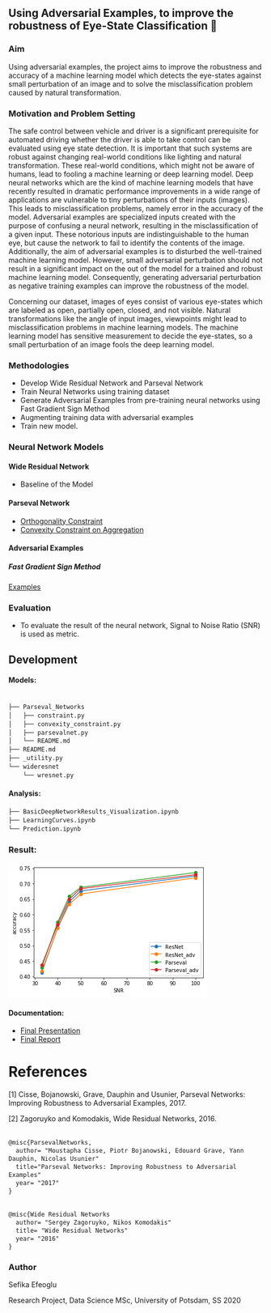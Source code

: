 ## Using Adversarial Examples, to improve the robustness of Eye-State Classification :eyes:

### Aim

Using adversarial examples, the project aims to improve the robustness and accuracy of a machine learning model which detects the eye-states against small perturbation of an image and to solve the misclassification problem caused by natural transformation.

### Motivation and Problem Setting

The safe control between vehicle and driver is a significant prerequisite for automated driving whether the driver is able to take control can be evaluated using eye state detection. It is important that such systems are robust against changing real-world conditions like lighting and natural transformation. These real-world conditions, which might not be aware of humans, lead to fooling a machine learning or deep learning model. Deep neural networks which are the kind of machine learning models that have recently resulted in dramatic performance improvements in a wide range of applications are vulnerable to tiny perturbations of their inputs (images). This leads to misclassification problems, namely error in the accuracy of the model. Adversarial examples are specialized inputs created with the purpose of confusing a neural network, resulting in the misclassification of a given input. These notorious inputs are indistinguishable to the human eye, but cause the network to fail to identify the contents of the image. Additionally, the aim of adversarial examples is to disturbed the well-trained machine learning model.  However, small adversarial perturbation should not result in a significant impact on the out of the model for a trained and robust machine learning model. Consequently, generating adversarial perturbation as negative training examples can improve the robustness of the model.

Concerning our dataset, images of eyes consist of various eye-states which are labeled as open, partially open, closed, and not visible. Natural transformations like the angle of input images, viewpoints might lead to misclassification problems in machine learning models. The machine learning model has sensitive measurement to decide the eye-states, so a small perturbation of an image fools the deep learning model.

### Methodologies

* Develop Wide Residual Network and Parseval Network 
* Train Neural Networks using training dataset
* Generate Adversarial Examples from pre-training neural networks using Fast Gradient Sign Method
* Augmenting training data with adversarial examples
* Train new model.

### Neural Network Models

#### Wide Residual Network

* Baseline of the Model

#### Parseval Network

* [Orthogonality Constraint](/src/models/Parseval_Networks/constraint.py)
* [Convexity Constraint on Aggregation](/src/models/Parseval_Networks/convexity_constraint.py)

#### Adversarial Examples

##### Fast Gradient Sign Method
[Examples](src/visualization/Adversarial_Images.ipynb)

### Evaluation

* To evaluate the result of the neural network, Signal to Noise Ratio (SNR) is used as metric.

## Development 

#### Models:

``` bash

├── Parseval_Networks
│   ├── constraint.py
│   ├── convexity_constraint.py
│   ├── parsevalnet.py
│   └── README.md
├── README.md
├── _utility.py
└── wideresnet
    └── wresnet.py

```
#### Analysis:
``` bash
├── BasicDeepNetworkResults_Visualization.ipynb
├── LearningCurves.ipynb
└── Prediction.ipynb

```

### Result:
![Alt text](src/logs/images/SNR.png?raw=true "Title")
#### Documentation:
* [Final Presentation](documents/slide/)
* [Final Report](documents/)

References
============
[1] Cisse, Bojanowski, Grave, Dauphin and Usunier, Parseval Networks: Improving Robustness to Adversarial Examples, 2017.

[2] Zagoruyko and Komodakis, Wide Residual Networks, 2016.

``` 

@misc{ParsevalNetworks,
  author= "Moustapha Cisse, Piotr Bojanowski, Edouard Grave, Yann Dauphin, Nicolas Usunier"
  title="Parseval Networks: Improving Robustness to Adversarial Examples"
  year= "2017"
}
```

``` 

@misc{Wide Residual Networks
  author= "Sergey Zagoruyko, Nikos Komodakis"
  title= "Wide Residual Networks"
  year= "2016"
}
```

### Author

Sefika Efeoglu

Research Project, Data Science MSc, University of Potsdam, SS 2020
